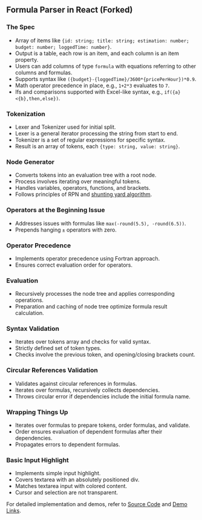 ## Formula Parser in React (Forked)

### The Spec

- Array of items like `{id: string; title: string; estimation: number; budget: number; loggedTime: number}`.
- Output is a table, each row is an item, and each column is an item property.
- Users can add columns of type `formula` with equations referring to other columns and formulas.
- Supports syntax like `({budget}-{loggedTime}/3600*{pricePerHour})*0.9`.
- Math operator precedence in place, e.g., `1+2*3` evaluates to `7`.
- Ifs and comparisons supported with Excel-like syntax, e.g., `if({a}<{b},then,else})`.

### Tokenization

- Lexer and Tokenizer used for initial split.
- Lexer is a general iterator processing the string from start to end.
- Tokenizer is a set of regular expressions for specific syntax.
- Result is an array of tokens, each `{type: string, value: string}`.

### Node Generator

- Converts tokens into an evaluation tree with a root node.
- Process involves iterating over meaningful tokens.
- Handles variables, operators, functions, and brackets.
- Follows principles of RPN and [shunting yard algorithm](https://en.wikipedia.org/wiki/Shunting_yard_algorithm).

### Operators at the Beginning Issue

- Addresses issues with formulas like `max(-round(5.5), -round(6.5))`.
- Prepends hanging `±` operators with zero.

### Operator Precedence

- Implements operator precedence using Fortran approach.
- Ensures correct evaluation order for operators.

### Evaluation

- Recursively processes the node tree and applies corresponding operations.
- Preparation and caching of node tree optimize formula result calculation.

### Syntax Validation

- Iterates over tokens array and checks for valid syntax.
- Strictly defined set of token types.
- Checks involve the previous token, and opening/closing brackets count.

### Circular References Validation

- Validates against circular references in formulas.
- Iterates over formulas, recursively collects dependencies.
- Throws circular error if dependencies include the initial formula name.

### Wrapping Things Up

- Iterates over formulas to prepare tokens, order formulas, and validate.
- Order ensures evaluation of dependent formulas after their dependencies.
- Propagates errors to dependent formulas.

### Basic Input Highlight

- Implements simple input highlight.
- Covers textarea with an absolutely positioned div.
- Matches textarea input with colored content.
- Cursor and selection are not transparent.

For detailed implementation and demos, refer to [Source Code](https://github.com/Kasheftin/formula-parser) and [Demo Links](https://teamhood.com/engineering/formula-parser-in-javascript-vue-react/).

